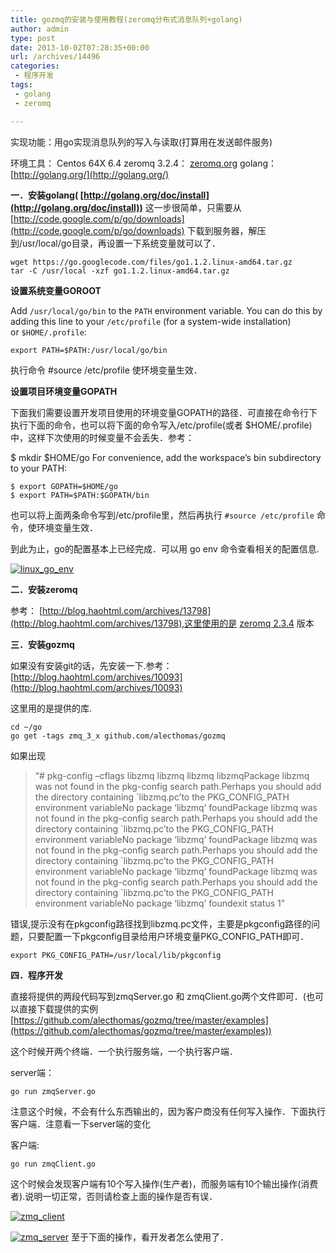 ```yaml
---
title: gozmq的安装与使用教程(zeromq分布式消息队列+golang)
author: admin
type: post
date: 2013-10-02T07:28:35+00:00
url: /archives/14496
categories:
 - 程序开发
tags:
 - golang
 - zeromq

---
```

实现功能：用go实现消息队列的写入与读取(打算用在发送邮件服务)

环境工具：
Centos 64X 6.4
zeromq 3.2.4： [zeromq.org](http://www.zeromq.org)
golang： [http://golang.org/](http://golang.org/)

**一．安装golang( [http://golang.org/doc/install](http://golang.org/doc/install))**
这一步很简单，只需要从 [http://code.google.com/p/go/downloads](http://code.google.com/p/go/downloads) 下载到服务器，解压到/usr/local/go目录，再设置一下系统变量就可以了．

```
wget https://go.googlecode.com/files/go1.1.2.linux-amd64.tar.gz
tar -C /usr/local -xzf go1.1.2.linux-amd64.tar.gz
```

**设置系统变量GOROOT**

Add `/usr/local/go/bin` to the `PATH` environment variable. You can do this by adding this line to your `/etc/profile` (for a system-wide installation) or `$HOME/.profile`:

```
export PATH=$PATH:/usr/local/go/bin
```

执行命令 #source /etc/profile 使环境变量生效．

**设置项目环境变量GOPATH**

下面我们需要设置开发项目使用的环境变量GOPATH的路径．可直接在命令行下执行下面的命令，也可以将下面的命令写入/etc/profile(或者 $HOME/.profile)中，这样下次使用的时候变量不会丢失．参考：

$ mkdir $HOME/go
For convenience, add the workspace’s bin subdirectory to your PATH:

```
$ export GOPATH=$HOME/go
$ export PATH=$PATH:$GOPATH/bin
```

也可以将上面两条命令写到/etc/profile里，然后再执行 `#source /etc/profile` 命令，使环境变量生效．

到此为止，go的配置基本上已经完成．可以用 go env 命令查看相关的配置信息.

[![linux_go_env](https://blogstatic.haohtml.com//uploads/2023/09/linux_go_env.png)][1]

**二．安装zeromq**

参考： [http://blog.haohtml.com/archives/13798](http://blog.haohtml.com/archives/13798),这里使用的是 [zeromq 2.3.4](http://zeromq.org/intro:get-the-software) 版本

**三．安装gozmq**

如果没有安装git的话，先安装一下.参考： [http://blog.haohtml.com/archives/10093](http://blog.haohtml.com/archives/10093)

这里用的是提供的库.

```
cd ~/go
go get -tags zmq_3_x github.com/alecthomas/gozmq
```

如果出现

> “# pkg-config –cflags libzmq libzmq libzmq libzmqPackage libzmq was not found in the pkg-config search path.Perhaps you should add the directory containing \`libzmq.pc’to the PKG\_CONFIG\_PATH environment variableNo package ‘libzmq’ foundPackage libzmq was not found in the pkg-config search path.Perhaps you should add the directory containing \`libzmq.pc’to the PKG\_CONFIG\_PATH environment variableNo package ‘libzmq’ foundPackage libzmq was not found in the pkg-config search path.Perhaps you should add the directory containing \`libzmq.pc’to the PKG\_CONFIG\_PATH environment variableNo package ‘libzmq’ foundPackage libzmq was not found in the pkg-config search path.Perhaps you should add the directory containing \`libzmq.pc’to the PKG\_CONFIG\_PATH environment variableNo package ‘libzmq’ foundexit status 1”

错误,提示没有在pkgconfig路径找到libzmq.pc文件，主要是pkgconfig路径的问题，只要配置一下pkgconfig目录给用户环境变量PKG\_CONFIG\_PATH即可．

```
export PKG_CONFIG_PATH=/usr/local/lib/pkgconfig
```

**四．程序开发**

直接将提供的两段代码写到zmqServer.go 和 zmqClient.go两个文件即可．(也可以直接下载提供的实例 [https://github.com/alecthomas/gozmq/tree/master/examples](https://github.com/alecthomas/gozmq/tree/master/examples))

这个时候开两个终端．一个执行服务端，一个执行客户端．

server端：

```
go run zmqServer.go
```

注意这个时候，不会有什么东西输出的，因为客户商没有任何写入操作．下面执行客户端．注意看一下server端的变化

客户端:

```
go run zmqClient.go
```

这个时候会发现客户端有10个写入操作(生产者)，而服务端有10个输出操作(消费者).说明一切正常，否则请检查上面的操作是否有误．

[![zmq_client](https://blogstatic.haohtml.com//uploads/2023/09/zmq_client.png)][2]

[![zmq_server](https://blogstatic.haohtml.com//uploads/2023/09/zmq_server.png)][3]
至于下面的操作，看开发者怎么使用了．

[1]: http://blog.haohtml.com/wp-content/uploads/2013/10/linux_go_env.png
[2]: http://blog.haohtml.com/wp-content/uploads/2013/10/zmq_client.png
[3]: http://blog.haohtml.com/wp-content/uploads/2013/10/zmq_server.png